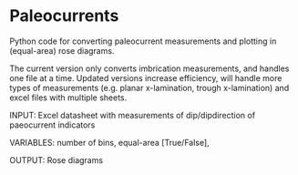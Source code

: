# Paleocurrents
Python code for converting paleocurrent measurements and plotting in (equal-area) rose diagrams.

The current version only converts imbrication measurements, and handles one file at a time.
Updated versions increase efficiency, will handle more types of measurements (e.g. planar x-lamination, trough x-lamination) and excel files with multiple sheets.

INPUT: Excel datasheet with measurements of dip/dipdirection of paeocurrent indicators

VARIABLES: number of bins, equal-area [True/False], 

OUTPUT: Rose diagrams
